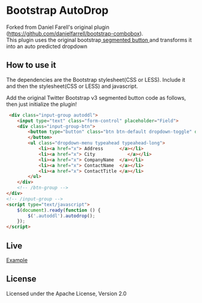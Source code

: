 # Bootstrap AutoDrop

Forked from Daniel Farell's original plugin (https://github.com/danielfarrell/bootstrap-combobox).  
This plugin uses the original bootstrap<a target="_blank" href="http://getbootstrap.com/components/#input-groups-buttons-segmented"> segmented button </a> and transforms it into an auto predicted dropdown

## How to use it

The dependencies are the Bootstrap stylesheet(CSS or LESS).  Include it and then the stylesheet(CSS or LESS) and javascript.

Add the original Twitter Bootstrap v3 segmented button code as follows, then just initialize the plugin!
```HTML
 <div class="input-group autoddl">
    <input type="text" class="form-control" placeholder="Field">
    <div class="input-group-btn">
        <button type="button" class="btn btn-default dropdown-toggle" data-toggle="dropdown"> <span class="caret"></span>
        </button>
        <ul class="dropdown-menu typeahead typeahead-long">
            <li><a href="x"> Address   	  </a></li>
            <li><a href="x"> City   	     </a></li>
            <li><a href="x"> CompanyName  </a></li>
            <li><a href="x"> ContactName  </a></li>
            <li><a href="x"> ContactTitle </a></li>
        </ul> 
    </div>
    <!-- /btn-group -->
</div>
<!-- /input-group -->
<script type="text/javascript">
    $(document).ready(function () {
        $('.autoddl').autodrop();
    });
</script>
```
## Live 
<a target="_blank" href="https://dl.dropboxusercontent.com/u/269057305/autodrop/index.html">
Example
</a>

## License

Licensed under the Apache License, Version 2.0

